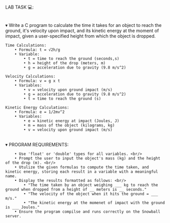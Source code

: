 LAB TASK 💻: <br/> <br/>
  <br/> ▾ Write a C program to calculate the time it takes for an object to reach the ground, it's velocity upon impact, and its kinetic energy at the moment of impact, given a user-specified height from which the object is dropped. <br/>

    Time Calculations: 
        • Formula: t = √2h/g
        • Variable: 
            • t = time to reach the ground (seconds,s) 
            • h = height of the drop (meters, m)
            • g = acceleration due to gravity (9.8 m/s^2) 
  
    Velocity Calculations: 
        • Formula: v = g x t
        • Variables:
            • v = velocity upon ground impact (m/s)
            • g = acceleration due to gravity (9.8 m/s^2)
            • t = time to reach the ground (s)

    Kinetic Energy Calculations:
        • Formula: e = 1/2mv^2
        • Variables:
            • e = kinetic energy at impact (Joules, J)
            • m = mass of the object (kilograms, kg)
            • v = velocity upon ground impact (m/s)

  <br/> ▾ PROGRAM REQUIREMENTS:
  
        • Use 'float' or 'double' types for all variables. <br/>
        • Prompt the user to input the object's mass (kg) and the height of the drop (m). <br/>
        • Utulize the given formulas to compute the time taken, and kinetic energy, storing each result in a variable with a meaningful name.
        • Display the results formatted as follows: <br/>
            • "The time taken by an object weighing ___ kg to reach the ground when dropped from a height of __ meters is __ seconds."
            • "The velocity of the object when it hits the ground = ___ m/s."
            • "The kinetic energy at the momenet of impact with the ground is ___ Joules."
        • Ensure the program compilse and runs correctly on the Snowball server.
  



